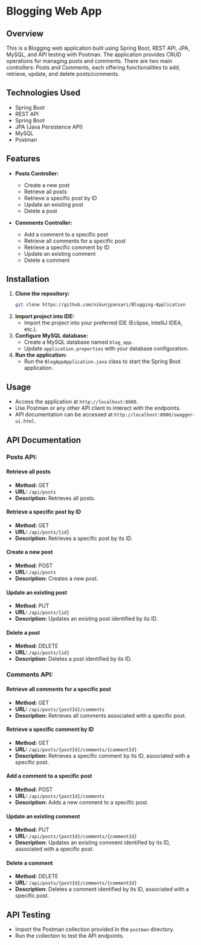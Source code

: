 # Blogging Web App

## Overview
This is a Blogging web application built using Spring Boot, REST API, JPA, MySQL, and API testing with Postman. The application provides CRUD operations for managing posts and comments. There are two main controllers: Posts and Comments, each offering functionalities to add, retrieve, update, and delete posts/comments.

## Technologies Used
- Spring Boot
- REST API
- Spring Boot
- JPA (Java Persistence API)
- MySQL
- Postman

## Features
- **Posts Controller:**
  - Create a new post
  - Retrieve all posts
  - Retrieve a specific post by ID
  - Update an existing post
  - Delete a post
  
- **Comments Controller:**
  - Add a comment to a specific post
  - Retrieve all comments for a specific post
  - Retrieve a specific comment by ID
  - Update an existing comment
  - Delete a comment

## Installation
1. **Clone the repository:**
    ```bash
    git clone https://github.com/nikunjpansari/Blogging-Application
    ```
2. **Import project into IDE:**
    - Import the project into your preferred IDE (Eclipse, IntelliJ IDEA, etc.).
3. **Configure MySQL database:**
    - Create a MySQL database named `blog_app`.
    - Update `application.properties` with your database configuration.
4. **Run the application:**
    - Run the `BlogAppApplication.java` class to start the Spring Boot application.

## Usage
- Access the application at `http://localhost:8080`.
- Use Postman or any other API client to interact with the endpoints.
- API documentation can be accessed at `http://localhost:8080/swagger-ui.html`.

## API Documentation

### Posts API:

#### Retrieve all posts
- **Method:** GET
- **URL:** `/api/posts`
- **Description:** Retrieves all posts.

#### Retrieve a specific post by ID
- **Method:** GET
- **URL:** `/api/posts/{id}`
- **Description:** Retrieves a specific post by its ID.

#### Create a new post
- **Method:** POST
- **URL:** `/api/posts`
- **Description:** Creates a new post.

#### Update an existing post
- **Method:** PUT
- **URL:** `/api/posts/{id}`
- **Description:** Updates an existing post identified by its ID.

#### Delete a post
- **Method:** DELETE
- **URL:** `/api/posts/{id}`
- **Description:** Deletes a post identified by its ID.

### Comments API:

#### Retrieve all comments for a specific post
- **Method:** GET
- **URL:** `/api/posts/{postId}/comments`
- **Description:** Retrieves all comments associated with a specific post.

#### Retrieve a specific comment by ID
- **Method:** GET
- **URL:** `/api/posts/{postId}/comments/{commentId}`
- **Description:** Retrieves a specific comment by its ID, associated with a specific post.

#### Add a comment to a specific post
- **Method:** POST
- **URL:** `/api/posts/{postId}/comments`
- **Description:** Adds a new comment to a specific post.

#### Update an existing comment
- **Method:** PUT
- **URL:** `/api/posts/{postId}/comments/{commentId}`
- **Description:** Updates an existing comment identified by its ID, associated with a specific post.

#### Delete a comment
- **Method:** DELETE
- **URL:** `/api/posts/{postId}/comments/{commentId}`
- **Description:** Deletes a comment identified by its ID, associated with a specific post.

## API Testing
- Import the Postman collection provided in the `postman` directory.
- Run the collection to test the API endpoints.

